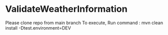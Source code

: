 # ValidateWeatherInformation
Please clone repo from main branch
To execute, Run command : mvn clean install -Dtest.environment=DEV
